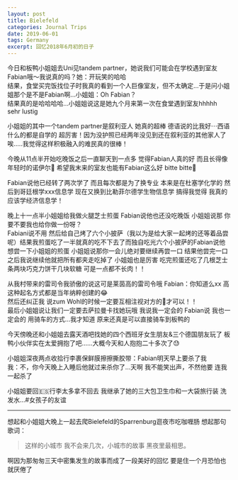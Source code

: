 ```yaml
---
layout: post
title: Bielefeld
categories: Journal Trips
date: 2019-06-01
tags: Germany
excerpt: 回忆2018年6月初的日子
---
```


今日和板鸭小姐姐去Uni见tandem partner，她说我们可能会在学校遇到室友Fabian哦～我说真的吗？她：开玩笑的哈哈  
结果，食堂买完饭找位子时我真的看到一个人巨像室友，但不太确定…于是问小姐姐那个是不是Fabian啊…小姐姐：Oh Fabian？  
结果真的是哈哈哈哈…小姐姐说这是她九个月来第一次在食堂遇到室友hhhhh sehr lustig

小姐姐的其中一个tandem partner是叙利亚人 她真的超棒 德语说的比我好⋯西语什么的都是自学的 超厉害！因为没护照已经两年没见到还在叙利亚的其他家人了唉..…我觉得这样积极融入的难民真的很棒！

今晚从11点半开始吃晚饭之后一直聊天到一点多 觉得Fabian人真的好 而且长得像年轻时的诺伊尔🙈 希望我末来的室友也能有Fabian这么好 bitte bitte🙏

Fabian说他已经转了两次学了 而且每次都是为了换专业 本来是在杜塞学化学的 然后到哥廷根学xxx信息学 现在又换到比勒菲尔德学生物信息学 搞得我觉得 我真的应该学经济信息学！

晚上十一点半小姐姐给我做火腿芝士煎蛋 Fabian说他也还没吃晚饭 小姐姐说那
你要不要我也给你做一份呀？  
Fabiani说不用 然后给自己烤了六个小披萨（我以为是给大家一起烤的还等着品尝呢）结果我煎蛋吃了一半就真的吃不下去了而独自吃光六个小披萨的Fabian说他想尝一下小姐姐的煎蛋 小姐姐说那你一会儿绝对要继续再尝一口 结果他尝完一口之后我说继续他就把所有都夹走吃掉了
小姐姐也是厉害 吃完煎蛋还吃了几根芝士条两块巧克力饼干几块软糖 可是一点都不长肉！！

从我村带来的雷司令我骄傲的说这可是莱茵高的雷司令哦 Fabian：你知道么xx
高这种起名方式都是当年纳粹创建的😂  
然后还纠正我 说zum Wohl的时候一定要互相注视对方的👀才可以！！  
最后小姐姐说让我们一定要去萨拉曼卡找她玩哦 我说我一定会的 Fabian说 我也一定会的 用骑车的方式…我才知道 原来还真是可以直接骑车到板鸭的

今天傍晚还和小姐姐去露天酒吧找她的四个西班牙女生朋友&三个德国朋友玩了 板鸭小伙伴实在太爱拥抱了吧……大概今天和人抱抱二十多次了😓

小姐姐深夜两点收拾行李裹保鲜膜擦擦撕胶带：Fabian明天早上要杀了我  
我：不，你今天晚上入睡后他就过来杀你了…天啊 我不能笑出声，不然他要
连我一起杀了

小姐姐要回🇪🇸行李太多拿不回去 我继承了她的三大包卫生巾和一大袋旅行装
洗发水…#女孩子的友谊

---
想起和小姐姐大晚上一起去爬Bielefeld的Sparrenburg逛夜市吃咖喱肠 想起那句歌词：
> 这样的小城市 我不会来几次，小城市的故事 黑夜里最相思。

啊因为那匆匆三天中密集发生的故事而成了一段美好的回忆 要是住一个月恐怕也就厌倦了